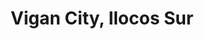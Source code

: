 ---
title: Vigan City, Ilocos Sur
url: /vigan-city-ilocos-sur/
latitude: 17.573
longitude: 120.388
---